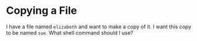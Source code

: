 # Copying a File

I have a file named `elizabeth` and want to make a copy of it.
I want this copy to be named `sue`.
What shell command should I use?
